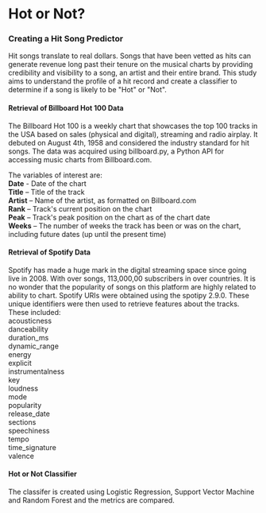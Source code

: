 # Hot or Not?
### Creating a Hit Song Predictor  

Hit songs translate to real dollars. Songs that have been vetted as hits can generate revenue long past their tenure on the musical charts by providing credibility and visibility to a song, an artist and their entire brand. This study aims to understand the profile of a hit record and create a classifier to determine if a song is likely to be "Hot" or "Not".

#### Retrieval of Billboard Hot 100 Data  
The Billboard Hot 100 is a weekly chart that showcases the top 100 tracks in the USA based on sales (physical and digital), streaming and radio airplay. It debuted on August 4th, 1958 and considered the industry standard for hit songs. The data was acquired using billboard.py, a Python API for accessing music charts from Billboard.com.

The variables of interest are:  
**Date** - Date of the chart  
**Title** – Title of the track  
**Artist** – Name of the artist, as formatted on Billboard.com  
**Rank** – Track's current position on the chart  
**Peak** – Track's peak position on the chart as of the chart date  
**Weeks** – The number of weeks the track has been or was on the chart, including future dates (up until the present time)

#### Retrieval of Spotify Data   
Spotify has made a huge mark in the digital streaming space since going live in 2008. With over songs, 113,000,00 subscribers in over countries. It is no wonder that the popularity of songs on this platform are highly related to ability to chart.
Spotify URIs were obtained using the spotipy 2.9.0. These unique identifiers were then used to retrieve features about the tracks. These included:  
acousticness  
danceability  
duration_ms  
dynamic_range  
energy  
explicit  
instrumentalness  
key  
loudness  
mode  
popularity  
release_date  
sections  
speechiness  
tempo  
time_signature  
valence  

#### Hot or Not Classifier 
The classifer is created using Logistic Regression, Support Vector Machine and Random Forest and the metrics are compared.
